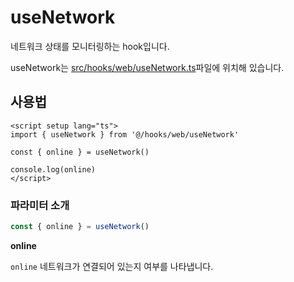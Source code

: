 # useNetwork

네트워크 상태를 모니터링하는 hook입니다.

useNetwork는 [src/hooks/web/useNetwork.ts](https://github.com/web2-solution/web2-vue-framework/blob/demo/src/hooks/web/useNetwork.ts)파일에 위치해 있습니다.

## 사용법

```vue
<script setup lang="ts">
import { useNetwork } from '@/hooks/web/useNetwork'

const { online } = useNetwork()

console.log(online)
</script>

```

### 파라미터 소개

```ts
const { online } = useNetwork()
```

**online**

`online` 네트워크가 연결되어 있는지 여부를 나타냅니다.
